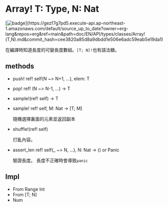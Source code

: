 # Array! T: Type, N: Nat

[![badge](https://img.shields.io/endpoint.svg?url=https%3A%2F%2Fgezf7g7pd5.execute-api.ap-northeast-1.amazonaws.com%2Fdefault%2Fsource_up_to_date%3Fowner%3Derg-lang%26repos%3Derg%26ref%3Dmain%26path%3Ddoc/EN/API/types/classes/Array!(T,N).md%26commit_hash%3Dcee3820a85d8a9dbdd1e506e6adc59eab5e19da1)](https://gezf7g7pd5.execute-api.ap-northeast-1.amazonaws.com/default/source_up_to_date?owner=erg-lang&repos=erg&ref=main&path=doc/EN/API/types/classes/Array!(T,N).md&commit_hash=cee3820a85d8a9dbdd1e506e6adc59eab5e19da1)

在編譯時知道長度的可變長度數組。`[T; N]!`也有語法糖。

## methods

* push! ref! self(N ~> N+1, ...), elem: T

* pop! ref! (N ~> N-1, ...) -> T

* sample!(ref! self) -> T
* sample! ref! self, M: Nat -> [T; M]

  隨機選擇裏面的元素並返回副本
* shuffle!(ref! self)

  打亂內容。

* assert_len ref! self(_ ~> N, ...), N: Nat -> () or Panic

  驗證長度。
  長度不正確時會導致`panic`

## Impl

* From Range Int
* From [T; N]
* Num
